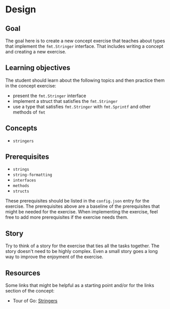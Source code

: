 # Design

## Goal

The goal here is to create a new concept exercise that teaches about types that implement the `fmt.Stringer` interface.
That includes writing a concept and creating a new exercise.

## Learning objectives

The student should learn about the following topics and then practice them in the concept exercise:

- present the `fmt.Stringer` interface
- implement a struct that satisfies the `fmt.Stringer`
- use a type that satisfies `fmt.Stringer` with `fmt.Sprintf` and other methods of `fmt`

## Concepts

- `stringers`

## Prerequisites

- `strings`
- `string-formatting`
- `interfaces`
- `methods`
- `structs` 

These prerequisites should be listed in the `config.json` entry for the exercise.
The prerequisites above are a baseline of the prerequisites that might be needed for the exercise.
When implementing the exercise, feel free to add more prerequisites if the exercise needs them.

## Story

Try to think of a story for the exercise that ties all the tasks together.
The story doesn't need to be highly complex.
Even a small story goes a long way to improve the enjoyment of the exercise.

## Resources

Some links that might be helpful as a starting point and/or for the links section of the concept:

- Tour of Go: [Stringers][tour-of-go-stringers]

[tour-of-go-stringers]: https://go.dev/tour/methods/17

